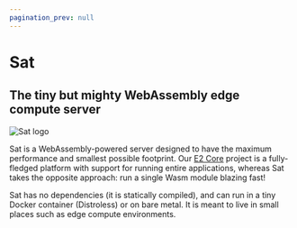```yaml
---
pagination_prev: null
---
```


# Sat

## The tiny but mighty WebAssembly edge compute server

![Sat logo](/img/logo-sat-wide.svg)

Sat is a WebAssembly-powered server designed to have the maximum performance and smallest possible footprint. Our [E2 Core](../e2-core/e2-core.md) project is a fully-fledged platform with support for running entire applications, whereas Sat takes the opposite approach: run a single Wasm module blazing fast!

Sat has no dependencies (it is statically compiled), and can run in a tiny Docker container (Distroless) or on bare metal. It is meant to live in small places such as edge compute environments.
